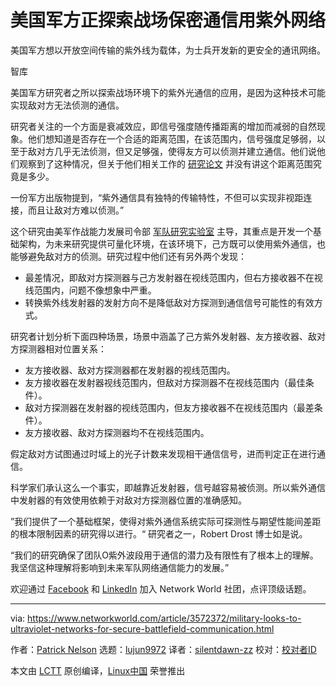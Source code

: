 [#]: collector: (lujun9972)
[#]: translator: (silentdawn-zz)
[#]: reviewer: ( )
[#]: publisher: ( )
[#]: url: ( )
[#]: subject: (Military looks to ultraviolet networks for secure battlefield communication)
[#]: via: (https://www.networkworld.com/article/3572372/military-looks-to-ultraviolet-networks-for-secure-battlefield-communication.html)
[#]: author: (Patrick Nelson https://www.networkworld.com/author/Patrick-Nelson/)

美国军方正探索战场保密通信用紫外网络
======
美国军方想以开放空间传输的紫外线为载体，为士兵开发新的更安全的通讯网络。

智库

美国军方研究者之所以探索战场环境下的紫外光通信的应用，是因为这种技术可能实现敌对方无法侦测的通信。

研究者关注的一个方面是衰减效应，即信号强度随传播距离的增加而减弱的自然现象。他们想知道是否存在一个合适的距离范围，在该范围内，信号强度足够弱，以至于敌对方几乎无法侦测，但又足够强，使得友方可以侦测并建立通信。他们说他们观察到了这种情况，但关于他们相关工作的 [研究论文][1] 并没有讲这个距离范围究竟是多少。

一份军方出版物提到，“紫外通信具有独特的传输特性，不但可以实现非视距连接，而且让敌对方难以侦测。”

这个研究由美军作战能力发展司令部 [军队研究实验室][2] 主导，其重点是开发一个基础架构，为未来研究提供可量化环境，在该环境下，己方既可以使用紫外通信，也能够避免敌对方的侦测。研究过程中他们还有另外两个发现：

  * 最差情况，即敌对方探测器与己方发射器在视线范围内，但右方接收器不在视线范围内，问题不像想象中严重。
  * 转换紫外线发射器的发射方向不是降低敌对方探测到通信信号可能性的有效方式。



研究者计划分析下面四种场景，场景中涵盖了己方紫外发射器、友方接收器、敌对方探测器相对位置关系：

  * 友方接收器、敌对方探测器都在发射器的视线范围内。
  * 友方接收器在发射器视线范围内，但敌对方探测器不在视线范围内（最佳条件）。
  * 敌对方探测器在发射器的视线范围内，但友方接收器不在视线范围内（最差条件）。
  * 友方接收器、敌对方探测器均不在视线范围内。



假定敌对方试图通过时域上的光子计数来发现相干通信信号，进而判定正在进行通信。

科学家们承认这么一个事实，即越靠近发射器，信号越容易被侦测。所以紫外通信中发射器的有效使用依赖于对敌对方探测器位置的准确感知。

”我们提供了一个基础框架，使得对紫外通信系统实际可探测性与期望性能间差距的根本限制因素的研究得以进行。“ 研究者之一，Robert Drost 博士如是说。

“我们的研究确保了团队O紫外波段用于通信的潜力及有限性有了根本上的理解。我坚信这种理解将影响到未来军队网络通信能力的发展。”

欢迎通过 [Facebook][3] 和 [LinkedIn][4] 加入 Network World 社团，点评顶级话题。

--------------------------------------------------------------------------------

via: https://www.networkworld.com/article/3572372/military-looks-to-ultraviolet-networks-for-secure-battlefield-communication.html

作者：[Patrick Nelson][a]
选题：[lujun9972][b]
译者：[silentdawn-zz](https://github.com/译者ID)
校对：[校对者ID](https://github.com/校对者ID)

本文由 [LCTT](https://github.com/LCTT/TranslateProject) 原创编译，[Linux中国](https://linux.cn/) 荣誉推出

[a]: https://www.networkworld.com/author/Patrick-Nelson/
[b]: https://github.com/lujun9972
[1]: https://www.osapublishing.org/DirectPDFAccess/4516B0FD-2152-4663-9A9899BF00560B7C_433781/oe-28-16-23640.pdf?da=1&id=433781&seq=0&mobile=no
[2]: https://www.arl.army.mil
[3]: https://www.facebook.com/NetworkWorld/
[4]: https://www.linkedin.com/company/network-world
